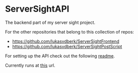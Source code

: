 # ServerSightAPI
The backend part of my server sight project.

For the other repositories that belong to this collection of repos:

- https://github.com/lukasvdberk/ServerSightFrontend
- https://github.com/lukasvdberk/ServerSightPostScript

For setting up the API check out the following [readme](https://github.com/abcdan/ServerSightAPI/tree/master/ServerSightAPI).

Currently runs at [this](https://serversight.lukas.sh) url.
